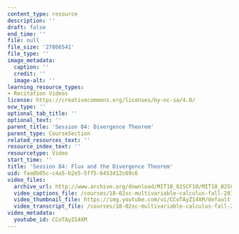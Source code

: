 ```yaml
---
content_type: resource
description: ''
draft: false
end_time: ''
file: null
file_size: '27866541'
file_type: ''
image_metadata:
  caption: ''
  credit: ''
  image-alt: ''
learning_resource_types:
- Recitation Videos
license: https://creativecommons.org/licenses/by-nc-sa/4.0/
ocw_type: ''
optional_tab_title: ''
optional_text: ''
parent_title: 'Session 84: Divergence Theorem'
parent_type: CourseSection
related_resources_text: ''
resource_index_text: ''
resourcetype: Video
start_time: ''
title: 'Session 84: Flux and the Divergence Theorem'
uid: faa0b05c-c4a5-b2e5-5ff5-6453d12c69c6
video_files:
  archive_url: http://www.archive.org/download/MIT18_02SCF10/MIT18_02SCF10Rec_60_300k.mp4
  video_captions_file: /courses/18-02sc-multivariable-calculus-fall-2010/78c777bec50c5543869c26bf10fe0a44_CCoTAyZ14XM.vtt
  video_thumbnail_file: https://img.youtube.com/vi/CCoTAyZ14XM/default.jpg
  video_transcript_file: /courses/18-02sc-multivariable-calculus-fall-2010/c60369bb69f440d1de0c802e14236e36_CCoTAyZ14XM.pdf
video_metadata:
  youtube_id: CCoTAyZ14XM
---
```

